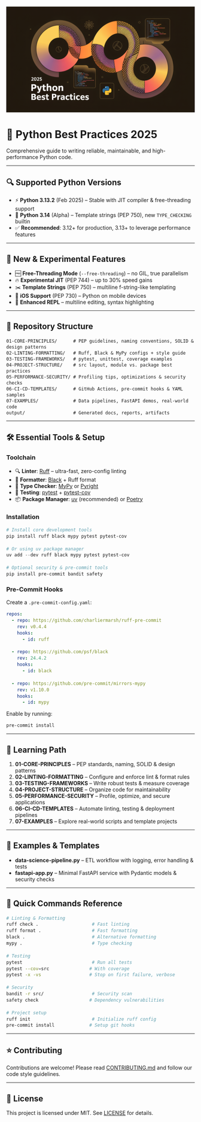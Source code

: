 ![Banner](banner.png)

# 🐍 Python Best Practices 2025

Comprehensive guide to writing reliable, maintainable, and high-performance Python code.

---

## 🔍 Supported Python Versions

- ⚡️ **Python 3.13.2** (Feb 2025) – Stable with JIT compiler & free-threading support  
- 🧪 **Python 3.14** (Alpha) – Template strings (PEP 750), new `TYPE_CHECKING` builtin  
- ✅ **Recommended**: 3.12+ for production, 3.13+ to leverage performance features  

---

## 🚀 New & Experimental Features

- 🆓 **Free-Threading Mode** (`--free-threading`) – no GIL, true parallelism  
- 🔥 **Experimental JIT** (PEP 744) – up to 30% speed gains  
- ✂️ **Template Strings** (PEP 750) – multiline f-string-like templating  
- 📱 **iOS Support** (PEP 730) – Python on mobile devices  
- 💬 **Enhanced REPL** – multiline editing, syntax highlighting  

---

## 📁 Repository Structure

```
01-CORE-PRINCIPLES/      # PEP guidelines, naming conventions, SOLID & design patterns  
02-LINTING-FORMATTING/   # Ruff, Black & MyPy configs + style guide  
03-TESTING-FRAMEWORKS/   # pytest, unittest, coverage examples  
04-PROJECT-STRUCTURE/    # src layout, module vs. package best practices  
05-PERFORMANCE-SECURITY/ # Profiling tips, optimizations & security checks  
06-CI-CD-TEMPLATES/      # GitHub Actions, pre-commit hooks & YAML samples  
07-EXAMPLES/             # Data pipelines, FastAPI demos, real-world code  
output/                  # Generated docs, reports, artifacts  
```

---

## 🛠️ Essential Tools & Setup

### Toolchain

- 🔍 **Linter**: [Ruff](https://github.com/charliermarsh/ruff) – ultra-fast, zero-config linting  
- 🎨 **Formatter**: [Black](https://github.com/psf/black) + Ruff format  
- 🔢 **Type Checker**: [MyPy](http://mypy-lang.org/) or [Pyright](https://github.com/microsoft/pyright)  
- 🧪 **Testing**: [pytest](https://docs.pytest.org/) + [pytest-cov](https://github.com/pytest-dev/pytest-cov)  
- 📦 **Package Manager**: [uv](https://github.com/pdm-project/uv) (recommended) or [Poetry](https://python-poetry.org/)  

### Installation

```powershell
# Install core development tools
pip install ruff black mypy pytest pytest-cov

# Or using uv package manager
uv add --dev ruff black mypy pytest pytest-cov

# Optional security & pre-commit tools
pip install pre-commit bandit safety
```

### Pre-Commit Hooks

Create a `.pre-commit-config.yaml`:

```yaml
repos:
  - repo: https://github.com/charliermarsh/ruff-pre-commit
    rev: v0.4.4  
    hooks:
      - id: ruff

  - repo: https://github.com/psf/black
    rev: 24.4.2  
    hooks:
      - id: black

  - repo: https://github.com/pre-commit/mirrors-mypy
    rev: v1.10.0  
    hooks:
      - id: mypy
```

Enable by running:

```bash
pre-commit install
```

---

## 📖 Learning Path

1. **01-CORE-PRINCIPLES** – PEP standards, naming, SOLID & design patterns  
2. **02-LINTING-FORMATTING** – Configure and enforce lint & format rules  
3. **03-TESTING-FRAMEWORKS** – Write robust tests & measure coverage  
4. **04-PROJECT-STRUCTURE** – Organize code for maintainability  
5. **05-PERFORMANCE-SECURITY** – Profile, optimize, and secure applications  
6. **06-CI-CD-TEMPLATES** – Automate linting, testing & deployment pipelines  
7. **07-EXAMPLES** – Explore real-world scripts and template projects  

---

## 🧩 Examples & Templates

- **data-science-pipeline.py** – ETL workflow with logging, error handling & tests  
- **fastapi-app.py** – Minimal FastAPI service with Pydantic models & security checks  

---

## 🎯 Quick Commands Reference

```bash
# Linting & Formatting
ruff check .                    # Fast linting
ruff format .                   # Fast formatting
black .                         # Alternative formatting
mypy .                          # Type checking

# Testing
pytest                          # Run all tests
pytest --cov=src               # With coverage
pytest -x -vs                  # Stop on first failure, verbose

# Security
bandit -r src/                  # Security scan
safety check                   # Dependency vulnerabilities

# Project setup
ruff init                       # Initialize ruff config
pre-commit install             # Setup git hooks
```

---

## ⭐ Contributing

Contributions are welcome! Please read [CONTRIBUTING.md](CONTRIBUTING.md) and follow our code style guidelines.  

---

## 📄 License

This project is licensed under MIT. See [LICENSE](LICENSE) for details.
